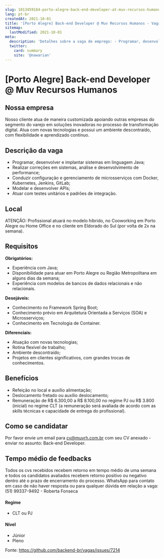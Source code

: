 ```yaml
---
slug: 1013459184-porto-alegre-back-end-developer-at-muv-recursos-humanos
lang: pt-br
createdAt: 2021-10-01
title: '[Porto Alegre] Back-end Developer @ Muv Recursos Humanos - Vaga de Emprego'
sitemap:
  lastModified: 2021-10-01
meta:
  description: 'Detalhes sobre a vaga de emprego: - Programar, desenvolver e implantar sistemas em linguagem Java; - Realizar correções em sistemas, análise e desenvolvimento de performance; - Conduzir configuração e gerenciamento de microsserviços com Docker, Kubernetes, Jenkins, GitLab; - Modelar e desenvolver APIs; - Atuar com testes unitários e padrões de integração.'
  twitter:
    card: summary
    site: '@nawarian'
---
```


# [Porto Alegre] Back-end Developer @ Muv Recursos Humanos

<!--
==================================================
Caso a vaga for remoto durante a pandemia informar no texto "Remoto durante o covid"
==================================================
-->
<!-- 
==================================================
POR FAVOR, SÓ POSTE SE A VAGA FOR PARA BACK-END!

Não faça distinção de gênero no título da vaga.

Use: "Back-End Developer" ao invés de 
"Desenvolvedor Back-End" \o/

Exemplo: `[São Paulo] Back-End Developer @ NOME DA EMPRESA`
==================================================
-->
<!--
==================================================
Caso a vaga for remoto durante a pandemia deixar a linha abaixo
==================================================
-->
>

## Nossa empresa

Nosso cliente atua de maneira customizada apoiando outras empresas do segmento do varejo em soluções inovadoras no processo de transformação digital. Atua com novas tecnologias e possui um ambiente descontraído, com flexibilidade e aprendizado contínuo.

## Descrição da vaga

- Programar, desenvolver e implantar sistemas em linguagem Java;
- Realizar correções em sistemas, análise e desenvolvimento de performance;
- Conduzir configuração e gerenciamento de microsserviços com Docker, Kubernetes, Jenkins, GitLab;
- Modelar e desenvolver APIs;
- Atuar com testes unitários e padrões de integração.

## Local

ATENÇÃO: Profissional atuará no modelo híbrido, no Cooworking em Porto Alegre ou Home Office e no cliente em Eldorado do Sul (por volta de 2x na semana).

## Requisitos

**Obrigatórios:**
- Experiência com Java;
- Disponibilidade para atuar em Porto Alegre ou Região Metropolitana em alguns dias da semana;
- Experiência com modelos de bancos de dados relacionais e não relacionais.

**Desejáveis:**
- Conhecimento no Framework Spring Boot;
- Conhecimento prévio em Arquitetura Orientada a Serviços (SOA) e Microsserviços;
- Conhecimento em Tecnologia de Container.

**Diferenciais:**
- Atuação com novas tecnologias;
- Rotina flexível de trabalho;
- Ambiente descontraído;
- Projetos em clientes significativos, com grandes trocas de conhecimentos.

## Benefícios

- Refeição no local e auxílio alimentação;
- Deslocamento fretado ou auxílio deslocamento;
- Remuneração de R$ 6.300,00 a R$ 8.100,00 no regime PJ ou R$ 3.800 (inicial) no regime CLT (a remuneração será avaliada de acordo com as skills técnicas e capacidade de entrega do profissional).

## Como se candidatar

Por favor envie um email para cv@muvrh.com.br com seu CV anexado - enviar no assunto: Back-end Developer.

## Tempo médio de feedbacks

Todos os cvs recebidos recebem retorno em tempo médio de uma semana e todos os candidatos avaliados recebem retorno positivo ou negativo dentro até o prazo de encerramento do processo. WhatsApp para contato em caso de não haver resposta ou para qualquer dúvida em relação a vaga: (51) 99337-9492 - Roberta Fonseca

#### Regime
- CLT ou PJ

#### Nível
- Júnior
- Pleno




Fonte: https://github.com/backend-br/vagas/issues/7214